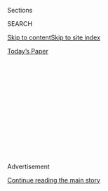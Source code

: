 <div id="app">

<div>

<div>

<div>

<div class="NYTAppHideMasthead css-1q2w90k e1suatyy0">

<div class="section css-ui9rw0 e1suatyy2">

<div class="css-eph4ug er09x8g0">

<div class="css-6n7j50">

</div>

<span class="css-1dv1kvn">Sections</span>

<div class="css-10488qs">

<span class="css-1dv1kvn">SEARCH</span>

</div>

[Skip to content](#site-content)[Skip to site index](#site-index)

</div>

<div class="css-10698na e1huz5gh0">

</div>

</div>

<div id="masthead-bar-one" class="section hasLinks css-15hmgas e1csuq9d3">

<div class="css-uqyvli e1csuq9d0">

</div>

<div class="css-1uqjmks e1csuq9d1">

</div>

<div class="css-9e9ivx">

[](https://myaccount.nytimes.com/auth/login?response_type=cookie&client_id=vi)

</div>

<div class="css-1bvtpon e1csuq9d2">

[Today’s Paper](https://www.nytimes.com/section/todayspaper)

</div>

</div>

</div>

</div>

<div data-aria-hidden="false">

<div id="site-content" role="main">

<div>

<div class="css-1aor85t" style="opacity:0.000000001;z-index:-1;visibility:hidden">

<div class="css-1hqnpie">

<div class="css-epjblv">

<span class="css-17xtcya">[Opinion](/section/opinion)</span><span class="css-x15j1o">|</span><span class="css-fwqvlz">To
Sway Swing Voters, Try Empathy</span>

</div>

<div class="css-k008qs">

<div class="css-1iwv8en">

<span class="css-18z7m18"></span>

<div>

</div>

</div>

<span class="css-1n6z4y">https://nyti.ms/2SgGzUJ</span>

<div class="css-1705lsu">

<div class="css-4xjgmj">

<div class="css-4skfbu" role="toolbar" data-aria-label="Social Media Share buttons, Save button, and Comments Panel with current comment count" data-testid="share-tools">

  - 
  - 
  - 
  - 
    
    <div class="css-6n7j50">
    
    </div>

  - 

</div>

</div>

</div>

</div>

</div>

</div>

<div id="NYT_TOP_BANNER_REGION" class="css-13pd83m">

</div>

<div id="top-wrapper" class="css-1sy8kpn">

<div id="top-slug" class="css-l9onyx">

Advertisement

</div>

[Continue reading the main story](#after-top)

<div class="ad top-wrapper" style="text-align:center;height:100%;display:block;min-height:250px">

<div id="top" class="place-ad" data-position="top" data-size-key="top">

</div>

</div>

<div id="after-top">

</div>

</div>

<div>

<div class="css-v5btjw etb61u70">

<div class="css-v05ibm etb61u71">

[Opinion](/section/opinion)

</div>

</div>

<div id="sponsor-wrapper" class="css-1hyfx7x">

<div id="sponsor-slug" class="css-19vbshk">

Supported by

</div>

[Continue reading the main story](#after-sponsor)

<div id="sponsor" class="ad sponsor-wrapper" style="text-align:center;height:100%;display:block">

</div>

<div id="after-sponsor">

</div>

</div>

<div class="css-186x18t">

FIXES

</div>

<div class="css-1vkm6nb ehdk2mb0">

# To Sway Swing Voters, Try Empathy

</div>

A Brooklyn organization trains canvassers to engage with prospective
voters about their hopes and disappointments, not just give them a
candidate’s talking points.

<div class="css-18e8msd">

<div class="css-vp77d3 epjyd6m0">

<div class="css-1baulvz">

By <span class="css-1baulvz last-byline" itemprop="name">Michael
Massing</span>

<div class="css-8atqhb">

Mr. Massing writes about politics, the media, and social issues.

</div>

</div>

</div>

  - Feb. 4, 2020

  - 
    
    <div class="css-4xjgmj">
    
    <div class="css-d8bdto" role="toolbar" data-aria-label="Social Media Share buttons, Save button, and Comments Panel with current comment count" data-testid="share-tools">
    
      - 
      - 
      - 
      - 
        
        <div class="css-6n7j50">
        
        </div>
    
      - 
    
    </div>
    
    </div>

</div>

<div class="css-79elbk" data-testid="photoviewer-wrapper">

<div class="css-z3e15g" data-testid="photoviewer-wrapper-hidden">

</div>

<div class="css-1a48zt4 ehw59r15" data-testid="photoviewer-children">

![<span class="css-16f3y1r e13ogyst0" data-aria-hidden="true">Changing
the Conversation volunteers Elycia Lerman and Carin Barbanel review
lists before knocking on doors in Doylestown, Pa., in December
2019.</span><span class="css-cnj6d5 e1z0qqy90" itemprop="copyrightHolder"><span class="css-1ly73wi e1tej78p0">Credit...</span><span><span>Larry
Browne</span></span></span>](https://static01.nyt.com/images/2020/02/04/opinion/04FIXESMassing/merlin_168178077_0498721c-5700-423b-a3fb-73ef84e982f1-articleLarge.jpg?quality=75&auto=webp&disable=upscale)

</div>

</div>

</div>

<div class="section meteredContent css-1r7ky0e" name="articleBody" itemprop="articleBody">

<div class="css-1fanzo5 StoryBodyCompanionColumn">

<div class="css-53u6y8">

It’s a truism that America has been gripped by tribalism, polarization
and rage. But what if it were possible to have a civil conversation with
an unlike-minded stranger? To find common ground and even persuade that
person to think differently?

In early December in Doylestown, Pa., a group of canvassers trained by a
liberal grass-roots organization tried to do just that.

Thirty of them set out with trepidation from the student center at
Delaware Valley University to knock on doors in Bucks County — a swing
district that Hillary Clinton won by only 2,700 votes in 2016. (Mr.
Trump won Pennsylvania by just 44,300 votes.) Each canvasser had a list
of several dozen registered but infrequent voters to approach and
encourage to vote Democratic.

</div>

</div>

<div class="css-1fanzo5 StoryBodyCompanionColumn">

<div class="css-53u6y8">

But these were not traditional canvassers. They were not working for a
particular candidate, nor did they have a set of fixed talking points to
hurriedly deliver. Instead, they hoped to engage people in a 10- to
20-minute conversation that would forge a connection based on shared
values. Normally, canvassers seek to identify their party’s base and
mobilize its members. These canvassers were trying instead to reach
across the political and cultural divide.

</div>

</div>

<div class="css-79elbk" data-testid="photoviewer-wrapper">

<div class="css-z3e15g" data-testid="photoviewer-wrapper-hidden">

</div>

<div class="css-1a48zt4 ehw59r15" data-testid="photoviewer-children">

![<span class="css-16f3y1r e13ogyst0" data-aria-hidden="true">Changing
the Conversation volunteer Susan Shapiro helping lead a December
training session in Doylestown, Pa., last
December.</span><span class="css-cnj6d5 e1z0qqy90" itemprop="copyrightHolder"><span class="css-1ly73wi e1tej78p0">Credit...</span><span>Larry
Browne</span></span>](https://static01.nyt.com/images/2020/02/04/opinion/04FIXESMassing2/merlin_168178071_465e617c-0fd2-432a-bce2-95ba36afcba8-articleLarge.jpg?quality=75&auto=webp&disable=upscale)

</div>

</div>

<div class="css-1fanzo5 StoryBodyCompanionColumn">

<div class="css-53u6y8">

Their technique is known as deep canvassing. It stresses active
listening and empathetic dialogue, rather than facts and arguments. A
leading advocate for it is [Changing the Conversation
Together](https://www.ctctogether.org/), a shoestring operation in
Brooklyn. In early November, the organization held a two-and-a-half-hour
training workshop for 20 volunteers. It was led by its director, Adam
Barbanel-Fried. A bearded 43-year-old who worked for years as a
community organizer using the principles of Saul Alinsky, Mr.
Barbanel-Fried began by describing the group’s success in the 2018
congressional race in New York’s 11th District. Made up of Staten Island
and a slice of Brooklyn, it was the only New York City district to back
Mr. Trump in 2016.

The organization recruited and trained nearly 300 canvassers to work in
Staten Island in support of the Democratic candidate, [Max
Rose](https://www.nytimes.com/2018/11/07/nyregion/what-max-rose-can-teach-democrats-about-beating-republicans.html).
They had more than 1,900 conversations — Mr. Rose won the district as a
whole and took Staten Island by 1,800 votes. A postelection survey by
the organization found that 65 percent of those who were canvassed
reported voting Democratic, compared to 45 percent in the same
neighborhoods who were not canvassed.

One of the [few studies of the efficacy of deep
canvassing](https://science.sciencemag.org/content/352/6282/220.full)
appeared in Science magazine in 2016. The authors studied 56 canvassers
who went door to door in South Florida targeting prejudice against
transgender individuals. They found that a single 10-minute conversation
that encouraged seeing the perspective of others “substantially reduced
transphobic,” with the effects lasting at least three months.

Now Changing the Conversation Together is trying to use this approach at
the national level. But it aspires to more than putting a Democrat in
the White House. “We want to form a national corps of deep canvassers
that embraces compassion and inclusion,” Mr. Barbanel-Fried said.
“There’s a whole world of [voters in the
middle](https://www.nytimes.com/2020/06/29/us/politics/trump-swing-voters.html)
longing for connection.”

</div>

</div>

<div class="css-1fanzo5 StoryBodyCompanionColumn">

<div class="css-53u6y8">

Storytelling is the key to achieving that connection, he said. Each
volunteer is expected to tell voters a story about a person he or she
loves — and listen to the voter tell a similar story. In a role-playing
exercise, Mr. Barbanel-Fried talked about his 93-year-old father, who
read history books to him when he was young. “He really taught me that
history doesn’t just happen and isn’t just a random series of dates you
have to memorize, but that they’re a series of choices that people
make,” he said. “This year, when I vote, I’m thinking about my
father.”

After the volunteers divided into subgroups to practice their own
stories, each was given a two-page script. Canvassers were to begin by
asking voters what they would say to President Trump if given the
opportunity. Then, after acknowledging that they usually vote
Democratic, they were to ask voters to rate their likely voting
preference on a scale of zero (for unwaveringly Republican) to 10
(steadfastly Democratic).

Then came the personal story. “Try to use the word LOVE,” the script
advised. After the voter told his or her own story, the canvasser was to
note how the voter’s values seemed to conflict with those of the
president, who, they would say, “appeals to the worst human tendencies.”
At the end, the canvasser was to ask the voter to again rate her or his
preference on the zero to 10 scale.

Some volunteers said they thought that talking about love was corny or
too personal. Mr. Barbanel-Fried insisted that it was critical to
connecting. There is a group of Trump loyalists whose votes can’t be
affected, he said, “but there are people whose values we share, and
we’re trying to show them that there’s a cognitive dissonance in their
lives” between their love of people and their support for Mr. Trump. “We
need to lead with love, not hate.” He ended by encouraging people to
sign up for the December canvass in Bucks County.

Each of the 30 people, including some local residents, who did show up
was given a list of people from across the political spectrum with
spotty voting histories. I accompanied Cindi Sternfeld, a 58-year-old
psychotherapist living in nearby Lambertville, N.J. She told me that she
had been canvassing since she was 18 and had found deep canvassing more
effective than the traditional kind. “I like canvassing that advances
the discussion,” she said. “Being angry is not the answer because it
pushes people away.”

At her designated neighborhood, she found stately three- and
four-bedroom homes on spacious lots. After a string of unopened doors,
Ms. Sternfeld spotted one of her target voters standing in his driveway,
preparing to put up Christmas lights with his daughter. Tall and lanky,
with closely-cropped hair, James genially returned our greeting.

“I’m usually Republican, but I go by the candidate,” he said. In the
last presidential election he wanted change, and Mr. Trump seemed more
likely to deliver it. He said he had a Trump sign in his garage. A
neighbor had a sign saying, “Hate Has No Home Here.” James asked his
neighbor if she hated Mr. Trump, and she said yes. “Then why do you have
that sign?” he asked. Because of such encounters, James said, he would
rate himself a two or three on the zero to 10 scale.

</div>

</div>

<div class="css-1fanzo5 StoryBodyCompanionColumn">

<div class="css-53u6y8">

Ms. Sternfeld then told a story about her father — a special-education
teacher who worked with older high school students with cognitive
disabilities and who spoke to them as the grown men they were. Years
later, when she became an educator, she said, she learned that people
with cognitive disabilities are not often shown such respect. “My dad is
gone,” she said, but his values of respect and dignity “still motivate
me.”

“My dad’s gone, too,” James said. “And I was brought up the same way. I
have a 45-year-old cousin with Down syndrome. I get fired up when people
use the ‘R’ word.”

Ms. Sternfeld referred to their shared values, and James said that he
could see “right off the bat” that he could talk with her.

After about 20 minutes, in which James described several friendships
damaged by his support for Mr. Trump, Ms. Sternfeld asked James to rate
himself again. “I’d say I’m a 5 now. I’m not adverse to voting
Democratic. I could go either way.” He said he appreciated our having
taken the time to talk. “You didn’t push me in one direction,” he said.
“It was a conversation.”

Overall, in two hours of canvassing, Ms. Sternfeld had meaningful
conversations with five people, including a 26-year-old woman terrified
of Vice President Mike Pence’s views on women’s issues, a 37-year-old
man so disgusted by President Trump that he asked for more information
about how to get involved in canvassing, and a vehemently pro-Trump
contractor who derided his laborers as greedy and ungrateful. For Ms.
Sternfeld, however, James stood out. “He’s my favorite person ever,” she
said. Back at the center, Mr. Barbanel-Fried urged the group to spread
the word about the next Bucks County canvass on Jan. 26.

More than 90 people showed up, and they knocked on more than 700 doors.
Voters were not the only ones changed by the experience. One canvasser
said that when she saw a pickup truck outside one house, she assumed its
residents were Republicans. “They invited me in,” she said. “The man
looked like the ultimate Trump supporter, but he was a Never Trumper.”
The lesson, she said, was not to judge so quickly.

Can such a labor-intensive effort be brought up to scale? Currently, Mr.
Barbanel-Fried is Changing the Conversation Together’s sole full-time
staff member, a reflection of the difficulties he has had raising money.
“We’re outside mainstream Democratic thinking,” he lamented.

</div>

</div>

<div class="css-1fanzo5 StoryBodyCompanionColumn">

<div class="css-53u6y8">

He said he hopes to have hundreds of trainers preparing thousands of
deep canvassers to build an electorate bound by an emotional connection.
That, he thinks, could change the national conversation on matters like
health care and the environment.

“It’s very helpful to just talk human to human,” says Jennifer Jarret,
an activist in Doylestown who helped the organization’s efforts in Bucks
County. “We might not see things the same way, but if we can get past
the idea of our neighbors as ‘others,’ that alone could help us as a
community and a nation.”

Michael Massing is a former executive editor of the Columbia Journalism
Review and the author, most recently, of “Fatal Discord: Erasmus,
Luther, and the Fight for the Western Mind.”

*To receive email alerts for Fixes columns, sign up*
[*here.*](http://eepurl.com/ABIxL)

*The Times is committed to publishing* [*a diversity of
letters*](https://www.nytimes.com/2019/01/31/opinion/letters/letters-to-editor-new-york-times-women.html)
*to the editor. We’d like to hear what you think about this or any of
our articles. Here are some*
[*tips*](https://help.nytimes.com/hc/en-us/articles/115014925288-How-to-submit-a-letter-to-the-editor)*.
And here’s our email:*
[*letters@nytimes.com*](mailto:letters@nytimes.com)*.*

*Follow The New York Times Opinion section on*
[*Facebook*](https://www.facebook.com/nytopinion)*,* [*Twitter
(@NYTopinion)*](http://twitter.com/NYTOpinion) *and*
[*Instagram*](https://www.instagram.com/nytopinion/)*.*

</div>

</div>

</div>

<div>

</div>

<div>

</div>

<div>

</div>

<div>

<div id="bottom-wrapper" class="css-1ede5it">

<div id="bottom-slug" class="css-l9onyx">

Advertisement

</div>

[Continue reading the main story](#after-bottom)

<div id="bottom" class="ad bottom-wrapper" style="text-align:center;height:100%;display:block;min-height:90px">

</div>

<div id="after-bottom">

</div>

</div>

</div>

</div>

</div>

## Site Index

<div>

</div>

## Site Information Navigation

  - [© <span>2020</span> <span>The New York Times
    Company</span>](https://help.nytimes.com/hc/en-us/articles/115014792127-Copyright-notice)

<!-- end list -->

  - [NYTCo](https://www.nytco.com/)
  - [Contact
    Us](https://help.nytimes.com/hc/en-us/articles/115015385887-Contact-Us)
  - [Work with us](https://www.nytco.com/careers/)
  - [Advertise](https://nytmediakit.com/)
  - [T Brand Studio](http://www.tbrandstudio.com/)
  - [Your Ad
    Choices](https://www.nytimes.com/privacy/cookie-policy#how-do-i-manage-trackers)
  - [Privacy](https://www.nytimes.com/privacy)
  - [Terms of
    Service](https://help.nytimes.com/hc/en-us/articles/115014893428-Terms-of-service)
  - [Terms of
    Sale](https://help.nytimes.com/hc/en-us/articles/115014893968-Terms-of-sale)
  - [Site Map](https://spiderbites.nytimes.com)
  - [Help](https://help.nytimes.com/hc/en-us)
  - [Subscriptions](https://www.nytimes.com/subscription?campaignId=37WXW)

</div>

</div>

</div>

</div>
